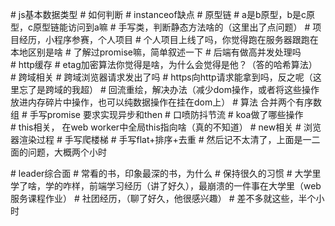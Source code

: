 

# js基本数据类型
# 如何判断
# instanceof缺点
# 原型链
# a是b原型，b是c原型，c原型链能访问到a嘛
# 手写类，判断静态方法啥的（这里出了点问题）
# 项目经历，小程序参赛，个人项目
# 个人项目上线了吗，你觉得跑在服务器跟跑在本地区别是啥
# 了解过promise嘛，简单叙述一下
# 后端有做高并发处理吗
# http缓存
# etag加密算法你觉得是啥，为什么会觉得是他？（答的哈希算法）
# 跨域相关
# 跨域浏览器请求发出了吗
# https向http请求能拿到吗，反之呢（这里忘了是跨域的我超）
# 回流重绘，解决办法（减少dom操作，或者将这些操作放进内存碎片中操作，也可以纯数据操作在挂在dom上）
# 算法 合并两个有序数组
# 手写promise 要求实现异步和then
# 口喷防抖节流
# koa做了哪些操作
# this相关， 在web worker中全局this指向啥（真的不知道）
# new相关
# 浏览器渲染过程
# 手写爬楼梯
# 手写flat+排序+去重
# 然后记不太清了，上面是一二面的问题，大概两个小时

# leader综合面
# 常看的书，印象最深的书，为什么
# 保持很久的习惯
# 大学里学了啥，学的咋样，前端学习经历（讲了好久），最崩溃的一件事在大学里（web服务课程作业）
# 社团经历，（聊了好久，他很感兴趣）
# 差不多就这些，半个小时

